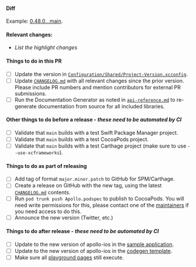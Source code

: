 #### Diff
Example: [0.48.0...main](https://github.com/apollographql/apollo-ios/compare/0.48.0...main).

#### Relevant changes:
* _List the highlight changes_

#### Things to do in this PR
- [ ] Update the version in [`Configuration/Shared/Project-Version.xcconfig`](https://github.com/apollographql/apollo-ios/blob/main/Configuration/Shared/Project-Version.xcconfig).
- [ ] Update [`CHANGELOG.md`](https://github.com/apollographql/apollo-ios/blob/main/CHANGELOG.md) with all relevant changes since the prior version. Please include PR numbers and mention contributors for external PR submissions.
- [ ] Run the Documentation Generator as noted in [`api-reference.md`](https://github.com/apollographql/apollo-ios/blob/main/docs/source/api-reference.md) to re-generate documentation from source for all included libraries.

#### Other things to do before a release - _these need to be automated by CI_
- [ ] Validate that `main` builds with a test Swift Package Manager project.
- [ ] Validate that `main` builds with a test CocoaPods project.
- [ ] Validate that `main` builds with a test Carthage project (make sure to use `--use-xcframeworks`).

#### Things to do as part of releasing
- [ ] Add tag of format `major.minor.patch` to GitHub for SPM/Carthage.
- [ ] Create a release on GitHub with the new tag, using the latest [`CHANGELOG.md`](https://github.com/apollographql/apollo-ios/blob/main/CHANGELOG.md) contents.
- [ ] Run `pod trunk push Apollo.podspec` to publish to CocoaPods. You will need write permissions for this, please contact one of the [maintainers](https://github.com/apollographql/apollo-ios/blob/main/README.md#maintainers) if you need access to do this.
- [ ] Announce the new version (Twitter, etc.)

#### Things to do after release - _these need to be automated by CI_
- [ ] Update to the new version of apollo-ios in the [sample application](https://github.com/apollographql/iOSTutorial).
- [ ] Update to the new version of apollo-ios in the [codegen template](https://github.com/apollographql/iOSCodegenTemplate).
- [ ] Make sure all [playground pages](https://github.com/apollographql/apollo-client-swift-playground) still execute.
